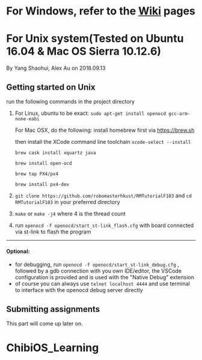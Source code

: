 # For Windows, refer to the [Wiki](https://github.com/robomasterhkust/RMTutorialF103/wiki/1_0_Setup_ChibiStudio_Windows) pages

# For Unix system(Tested on Ubuntu 16.04 & Mac OS Sierra 10.12.6)
By Yang Shaohui, Alex Au on 2018.09.13

## Getting started on Unix
run the following commands in the project directory
1.  For Linux, ubuntu to be exact: 
    `sudo apt-get install openocd gcc-arm-none-eabi`

    For Mac OSX, do the following: install homebrew first via https://brew.sh
    
    then install the XCode command line toolchain `xcode-select --install`
    
    `brew cask install xquartz java`
    
    `brew install open-ocd`
    
    `brew tap PX4/px4`
    
    `brew install px4-dev` 
    
2. `git clone https://github.com/robomasterhkust/RMTutorialF103` and
`cd RMTutorialF103` in your preferred directory

4. `make` or `make -j4` where 4 is the thread count

5. run `openocd -f openocd/start_st-link_flash.cfg` with board connected via st-link to flash the program
---
#### Optional:
- for debugging, run `openocd -f openocd/start_st-link_debug.cfg` , followed by a gdb connection with you own IDE/editor, the VSCode configuration is provided and is used with the "Native Debug" extension
- of course you can always use `telnet localhost 4444` and use terminal to interface with the openocd debug server directly

## Submitting assignments 
This part will come up later on. 
# ChibiOS_Learning

